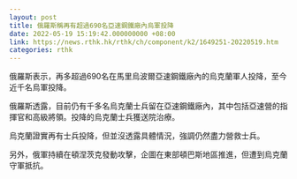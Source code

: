 ```yaml
---
layout: post
title: 俄羅斯稱再有超過690名亞速鋼鐵廠內烏軍投降
date: 2022-05-19 15:19:42.000000000 +08:00
link: https://news.rthk.hk/rthk/ch/component/k2/1649251-20220519.htm
categories: rthk
---
```


俄羅斯表示，再多超過690名在馬里烏波爾亞速鋼鐵廠內的烏克蘭軍人投降，至今近千名烏軍投降。

俄羅斯透露，目前仍有千多名烏克蘭士兵留在亞速鋼鐵廠內，其中包括亞速營的指揮官和高級將領。投降的烏克蘭士兵獲送院治療。

烏克蘭證實再有士兵投降，但並沒透露具體情況，強調仍然盡力營救士兵。

另外，俄軍持續在頓涅茨克發動攻擊，企圖在東部頓巴斯地區推進，但遭到烏克蘭守軍抵抗。
